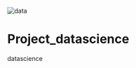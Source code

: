 
![data](https://github.com/compo90/Project_datascience/assets/72216684/a852c220-c7f4-439b-bfa8-3cc3e7f05e5f)

# Project_datascience
datascience
